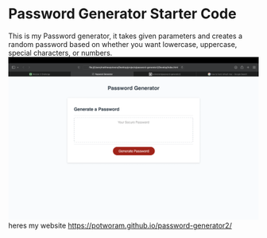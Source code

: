 # Password Generator Starter Code
This is my Password generator, it takes given parameters and creates a random password based on whether you want lowercase, uppercase, special characters, or numbers.
![alt text](./assets/Screen%20Shot%202022-05-25%20at%206.18.39%20PM.png)
heres my website https://potworam.github.io/password-generator2/
